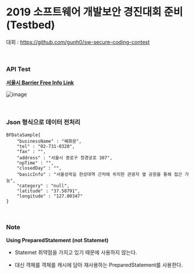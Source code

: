 # 2019 소프트웨어 개발보안 경진대회 준비 (Testbed)

대회 : https://github.com/gunh0/sw-secure-coding-contest

<br/>

### API Test

**[서울시 Barrier Free Info Link](http://data.seoul.go.kr/dataList/datasetView.do?infId=OA-13441&srvType=S&serviceKind=1&currentPageNo=)**

![image](https://user-images.githubusercontent.com/41619898/62830754-cfb92880-bc4e-11e9-8f42-a848643b8eb3.png)

<br/>

### Json 형식으로 데이터 전처리

```
BFDataSample{
	"businessName" : "혜화문",
	"tel" : "02-731-0320",
	"fax" : "",
	"address" : "서울시 종로구 창경궁로 307",
	"opTime" : "",
	"closedDay" : "",
	"basicInfo" : "서울성곽길 한성대역 근처에 위치한 관광지 옆 공원을 통해 접근 가능",
	"category" : "null",
	"latitude" : "37.58791",
	"longitude" : "127.00347"
}
```

<br/>

### Note

**Using PreparedStatement (not Statemet)**

-   Statemet 취약점을 가지고 있기 때문에 사용하지 않는다.

-   대신 객체를 객체를 캐시에 담아 재사용하는 PreparedStatement를 사용한다.

